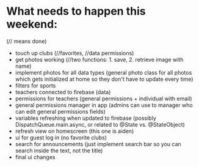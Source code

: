 # What needs to happen this weekend:
(// means done)
- touch up clubs (//favorites, //data permissions)
- get photos working (//two functions: 1. save, 2. retrieve image with name)
- implement photos for all data types (general photo class for all photos which gets initialized at home so they don't have to update every time)
- filters for sports
- teachers connected to firebase (data)
- permissions for teachers (general permissions + individual with email)
- general permissions manager in app (admins can use to manager who can edit general permissions fields)
- variables refreshing when updated to firebase (possibly DispatchQueue.main.async, or related to @State vs. @StateObject)
- refresh view on homescreen (this one is aiden)
- ui for guest log in (no favorite clubs)
- search for announcements (just implement search bar so you can search inside the text, not the title)
- final ui changes
